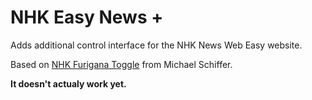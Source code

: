 # NHK Easy News +
Adds additional control interface for the NHK News Web Easy website.

Based on [NHK Furigana Toggle](https://openuserjs.org/scripts/gingerbreadbot/NHK_Furigana_Toggle) from Michael Schiffer.

**It doesn't actualy work yet.**